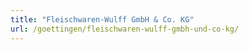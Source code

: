 ```yaml
---
title: "Fleischwaren-Wulff GmbH & Co. KG"
url: /goettingen/fleischwaren-wulff-gmbh-und-co-kg/
---
```

